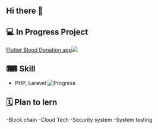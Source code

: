 ## Hi there 👋

## 💻 In Progress Project
[Flutter Blood Donation app](https://github.com/WatcharinKetnuti/Blood_Donation-Application.git)![](https://us-central1-progress-markdown.cloudfunctions.net/progress/70)


## ⌨ Skill
- PHP, Laravel ![Progress](https://img.shields.io/badge/progress-90%25-brightgreen)

## 🗓 Plan to lern
-Block chain
-Cloud Tech
-Security system
-System testing




<!--
**WatcharinKetnuti/WatcharinKetnuti** is a ✨ _special_ ✨ repository because its `README.md` (this file) appears on your GitHub profile.

Here are some ideas to get you started:

- 🔭 I’m currently working on ...
- 🌱 I’m currently learning ...
- 👯 I’m looking to collaborate on ...
- 🤔 I’m looking for help with ...
- 💬 Ask me about ...
- 📫 How to reach me: ...
- 😄 Pronouns: ...
- ⚡ Fun fact: ...
-->
